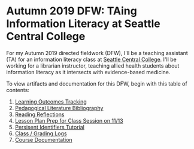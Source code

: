 # Autumn 2019 DFW: TAing Information Literacy at Seattle Central College
For my Autumn 2019 directed fieldwork (DFW), I'll be a teaching assistant (TA) for an information literacy class at [Seattle Central College](https://seattlecentral.edu). I'll be working for a librarian instructor, teaching allied health students about information literacy as it intersects with evidence-based medicine. 

To view artifacts and documentation for this DFW, begin with this table of contents:
1. [Learning Outcomes Tracking](https://github.com/kthrog/DFW-TA/blob/master/documentation/DFW-LOA.md)
2. [Pedagogical Literature Bibliography](https://github.com/kthrog/DFW-TA/blob/master/pedagogicalLiterature/bibliography.md)
3. [Reading Reflections](https://github.com/kthrog/DFW-TA/blob/master/pedagogicalLiterature/readingReflections.md)
4. [Lesson Plan Prep for Class Session on 11/13](https://github.com/kthrog/DFW-TA/blob/master/classSession/lessonPlanTemplate-fromKimberly.md)
5. [Persisent Identifiers Tutorial](https://github.com/kthrog/DFW-TA/blob/master/classSession/PersistentIdentifiers.pdf)
6. [Class / Grading Logs](https://github.com/kthrog/DFW-TA/tree/master/logs)
7. [Course Documentation](https://github.com/kthrog/DFW-TA/tree/master/documentation)
